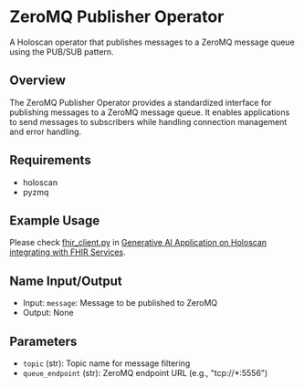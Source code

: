 # ZeroMQ Publisher Operator

A Holoscan operator that publishes messages to a ZeroMQ message queue using the PUB/SUB pattern.

## Overview

The ZeroMQ Publisher Operator provides a standardized interface for publishing messages to a ZeroMQ message queue. It enables applications to send messages to subscribers while handling connection management and error handling.

## Requirements

- holoscan
- pyzmq

## Example Usage

Please check [fhir_client.py](../../../applications/ehr_query_llm/fhir/fhir_client.py) in [Generative AI Application on Holoscan integrating with FHIR Services](../../../applications/ehr_query_llm/README.md).

## Name Input/Output

- Input: `message`: Message to be published to ZeroMQ
- Output: None

## Parameters

- `topic` (str): Topic name for message filtering
- `queue_endpoint` (str): ZeroMQ endpoint URL (e.g., "tcp://*:5556") 